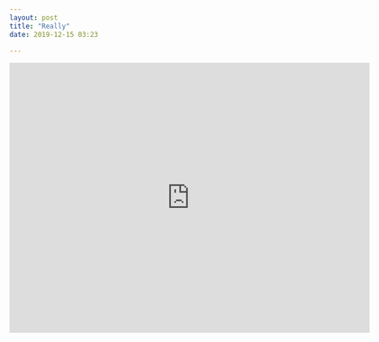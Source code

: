 ```yaml
---
layout: post
title: "Really"
date: 2019-12-15 03:23

---
```


<iframe src="https://player.vimeo.com/video/380022772" width="640" height="480" frameborder="0" allow="autoplay; fullscreen" allowfullscreen></iframe>
